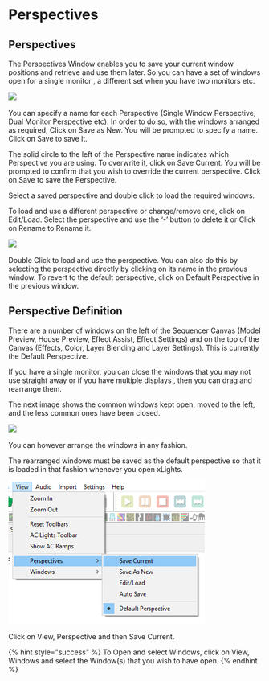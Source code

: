 # Perspectives

## Perspectives

The Perspectives Window enables you to save your current window positions and retrieve and use them later. So you can have a set of windows open for a single monitor , a different set when you have two monitors etc.

![](https://lh4.googleusercontent.com/7CFgFAtw9GhyTflLKZ7KVs0rK-ZJyEAoANL3qnZ6VNxTbU-hP258u6Nw-wkcag8xoqQbe\_01t58CN6ysj8AoXooU6VKySiEW9MtbnZPhST-Jz4rEyTtQjatGy45X6OH\_TBbg\_MKQ)

You can specify a name for each Perspective (Single Window Perspective, Dual Monitor Perspective etc). In order to do so, with the windows arranged as required, Click on Save as New. You will be prompted to specify a name. Click on Save to save it.

The solid circle to the left of the Perspective name indicates which Perspective you are using. To overwrite it, click on Save Current. You will be prompted to confirm that you wish to override the current perspective. Click on Save to save the Perspective.

Select a saved perspective and double click to load the required windows.

To load and use a different perspective or change/remove one, click on Edit/Load. Select the perspective and use the ‘-’ button to delete it or Click on Rename to Rename it.

![](https://lh6.googleusercontent.com/gCPSzrJOxQ08ift22zn6knxyGhzOLODQjAxg1Zf\_xVL5Aj\_URe-JPUunVvIOhcVoExUpSimKMLRVKhl\_FNNpUTTEpHB76TA-xUGUN23KSI71oPCCrKy00Lp3cQvHFDidbhAVeQ4-)

Double Click to load and use the perspective. You can also do this by selecting the perspective directly by clicking on its name in the previous window. To revert to the default perspective, click on Default Perspective in the previous window.

## Perspective Definition

There are a number of windows on the left of the Sequencer Canvas (Model Preview, House Preview, Effect Assist, Effect Settings) and on the top of the Canvas (Effects, Color, Layer Blending and Layer Settings). This is currently the Default Perspective.

If you have a single monitor, you can close the windows that you may not use straight away or if you have multiple displays , then you can drag and rearrange them.

The next image shows the common windows kept open, moved to the left, and the less common ones have been closed.

![](https://lh4.googleusercontent.com/-CXsZWbnSPEDLSmASV1Gu6m-SRGyIq9bl66NZLQo2uUYtE7wByWh6A42IYEJlqT-GImkwGiRNarzS-MnwOYB3Vqiigo86YeVE3svD4UkCBFOtWTK9qwI4SGCYvFmG4ZcUamnGS6v)

You can however arrange the windows in any fashion.

The rearranged windows must be saved as the default perspective so that it is loaded in that fashion whenever you open xLights.

![Save Current Perspective](<../../../.gitbook/assets/image (24) (1).png>)

Click on View, Perspective and then Save Current.

{% hint style="success" %}
To Open and select Windows, click on View, Windows and select the Window(s) that you wish to have open.
{% endhint %}
